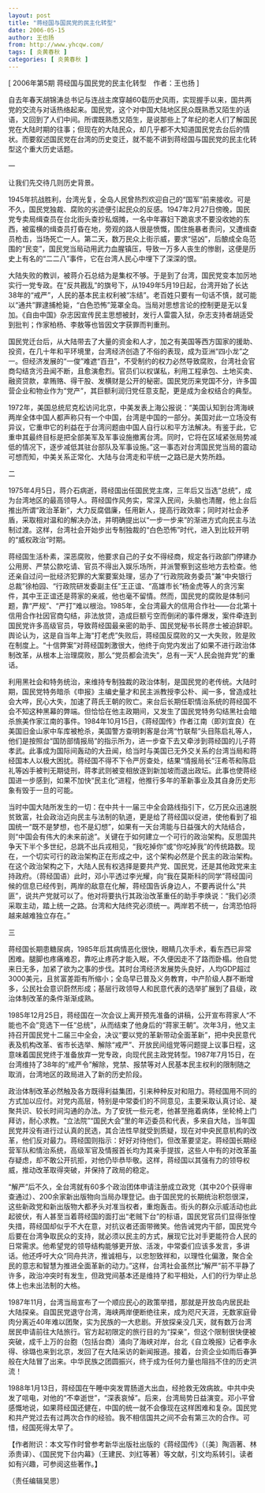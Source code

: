 ```yaml
---
layout: post
title: "蒋经国与国民党的民主化转型"
date: 2006-05-15
author: 王也扬
from: http://www.yhcqw.com/
tags: [ 炎黄春秋 ]
categories: [ 炎黄春秋 ]
---
```



[ 2006年第5期 蒋经国与国民党的民主化转型　作者：王也扬 ]


自去年春天胡锦涛总书记与连战主席穿越60载历史风雨，实现握手以来，国共两党的交流与对话热络起来。国民党，这个对中国大陆地区民众既熟悉又陌生的话语，又回到了人们中间。所谓既熟悉又陌生，是说那些上了年纪的老人们了解国民党在大陆时期的往事；但现在的大陆民众，却几乎都不大知道国民党去台后的情状。而要叙述国民党在台湾的历史变迁，就不能不讲到蒋经国与国民党的民主化转型这个重大历史话题。

一

让我们先交待几则历史背景。


1945年抗战胜利，台湾光复，全岛人民曾热烈欢迎自己的“国军”前来接收。可是不久，国民党独裁、腐败的劣迹便引起民众的反感。1947年2月27日傍晚，国民党专卖局缉查员在台北街头查抄私烟摊，一名中年寡妇下跪哀求不要没收她的东西，被蛮横的缉查员打昏在地，旁观的路人很是愤慨，围住施暴者责问，又遭缉查员枪击，当场死亡一人。第二天，数万民众上街示威，要求“惩凶”，后酿成全岛范围的“民变”，国民党当局动用武力血腥镇压，导致一万多人丧生的惨剧，这便是历史上有名的“二二八”事件，它在台湾人民心中埋下了深深的恨。


大陆失败的教训，被蒋介石总结为是集权不够。于是到了台湾，国民党变本加厉地实行一党专政。在“反共戡乱”的旗号下，从1949年5月19日起，台湾开始了长达38年的“戒严”，人民的基本民主权利被“冻结”。老百姓只要有一句话不慎，就可能以“通共”罪逮捕枪毙，“白色恐怖”笼罩全岛。当局对思想言论的控制更是无以复加。《自由中国》杂志因宣传民主思想被封，发行人雷震入狱，杂志支持者胡适受到批判；作家柏杨、李敖等也皆因文字获罪而判重刑。


国民党迁台后，从大陆带去了大量的资金和人才，加之有美国等西方国家的援助、投资，在几十年和平环境里，台湾经济创造了不俗的表现，成为亚洲“四小龙”之一。但经济发展的“一俊”难遮“百丑”，不受制约的权力必然导致腐败，台湾社会官商勾结贪污丑闻不断，且愈演愈烈。官员们以权谋私，利用工程承包、土地买卖、融资贷款，拿贿赂、得干股、发横财是公开的秘密。国民党历来党国不分，许多国营企业和物业作为“党产”，其巨额利润归党任意支配，更是成为金权结合的典型。


1972年，美国总统尼克松访问北京，中美发表上海公报说：“美国认知到台湾海峡两岸全体中国人都声称只有一个中国，台湾是中国的一部分。美国对此一立场没有异议，它重申它的利益在于台湾问题由中国人自行以和平方法解决。有鉴于此，它重申其最终目标是把全部美军及军事设施撤离台湾。同时，它将在区域紧张局势减低的情况下，逐步减低其驻台部队及军事设施。”这一事态对台湾国民党当局的震动可想而知，中美关系正常化、大陆与台湾走和平统一之路已是大势所趋。

二


1975年4月5日，蒋介石病逝，蒋经国出任国民党主席，三年后又当选“总统”，成为台湾地区的最高领导人。蒋经国作风务实，常深入民间，头脑也清醒，他上台后推出所谓“政治革新”，大力反腐倡廉，任用新人，提高行政效率；同时对社会矛盾，采取相对温和的解决办法，并明确提出以“一步一步来”的渐进方式向民主与法制过渡。这样，台湾社会开始步出专制独裁的“白色恐怖”时代，进入到比较开明的“威权政治”时期。


蒋经国生活朴素，深恶腐败，他要求自己的子女不得经商，规定各行政部门停建办公用房、严禁公款吃请、官员不得出入娱乐场所，并派警察到这些地方去检查。他还亲自过问一批经济犯罪的大案要案处理，惩办了“行政院政务委员”兼“中央银行总裁”徐柏园、“行政院研发委副主任”王正谊、“高雄市长”杨金虎等人的贪污案件，其中王正谊还是蒋家的亲戚，他也毫不留情。然而，国民党的腐败是体制问题，靠“严规”、“严打”难以根治。1985年，全台湾最大的信用合作社——台北第十信用合作社因官商勾结，非法放贷，造成巨额亏空而倒闭的事件爆发，案件牵连到国民党许多高级官员，导致蒋经国最亲密的助手、国民党秘书长蒋彦士被迫辞职。舆论认为，这是自当年上海“打老虎”失败后，蒋经国反腐败的又一大失败，败是败在制度上。“十信弊案”对蒋经国刺激很大，他终于向党内发出了如果不进行政治体制改革，从根本上治理腐败，那么“党员都会流失”，总有一天“人民会抛弃党”的重话。


利用黑社会和特务统治，来维持专制独裁的政治体制，是国民党的老传统。大陆时期，国民党特务暗杀《申报》主编史量才和民主派教授李公朴、闻一多，曾造成社会大哗，民心大失，加速了蒋氏王朝的败亡。来台后长期任职情治系统的蒋经国不会不知这种黑幕的弊端。但恰恰在他主政期间，又发生了国民党特务勾结黑社会暗杀旅美作家江南的事件。1984年10月15日，《蒋经国传》作者江南（即刘宜良）在美国旧金山家中车库被枪杀，美国警方查明刺客是台湾“竹联帮”头目陈启礼等人，他们是按照台“国防部情报局”的指示所为，进一步查下去又牵涉到蒋经国的儿子蒋孝武。此事成为国际间轰动的大丑闻，给当时与美国已无外交关系的台湾当局和蒋经国本人以极大困扰。蒋经国不得不下令严厉查处，结果“情报局长”汪希苓和陈启礼等凶手被判无期徒刑，蒋孝武则被变相放逐到新加坡而退出政坛。此事也使蒋经国进一步感到，如果不加快“民主化”进程，他推行多年的革新事业及其自身历史形象有毁于一旦的可能。


当时中国大陆所发生的一切：在中共十一届三中全会路线指引下，亿万民众迅速脱贫致富，社会政治迈向民主与法制的轨道，更是给了蒋经国以促进，使他看到了祖国统一“既不是梦想，也不是幻想”，如果有一天台湾能与日益强大的大陆结合，则“中国会有伟大的未来前途”。关键在于如何建立一个可行的政治架构。反思国共争天下半个多世纪，总跳不出兵戎相见，“我吃掉你”或“你吃掉我”的传统路数。现在，一个切实可行的政治架构正在形成之中，这个架构必然是个民主的政治架构。在这个政治架构之下，大陆人民有权选择是要共产党、国民党，还是其他政党来主持政府。（蒋经国语）此时，邓小平透过李光耀，向“我在莫斯科的同学”蒋经国问候的信息已经传到，两岸的敌意在化解，蒋经国告诉身边人，不要再说什么“共匪”，说共产党就可以了。他对将要执行其政治改革重任的助手李焕说：“我们必须采取主动，踏上统一之路。台湾和大陆终究必须统一。两岸若不统一，台湾恐怕将越来越难独立存在。”

三


蒋经国长期患糖尿病，1985年后其病情恶化很快，眼睛几次手术，看东西已非常困难。腿脚也疼痛难忍，靠吃止疼药才能入眠，不久便因走不了路而卧榻。他自觉来日无多，加紧了欲为之事的步伐。其时台湾经济发展势头良好，人均GDP超过3000美元，且贫富差距有所缩小；全岛早已普及义务教育，中产阶级人群不断增多，公民社会意识蔚然形成；基层行政领导人和民意代表的选举扩展到了县级，政治体制改革的条件渐渐成熟。


1985年12月25日，蒋经国在一次会议上离开预先准备的讲稿，公开宣布蒋家人“不能也不会”竞选下一任“总统”，从而结束了他身后的“蒋家王朝”。次年3月，他又主持召开国民党十二届三中全会，决议“要以党的革新带动全面革新”，把中央民意代表及机构改革、省市长选举、解除“戒严”、开放民间组党等问题提上议事日程，这意味着国民党终于准备放弃一党专政，向现代民主政党转型。1987年7月15日，在台湾维持了38年的“戒严令”解除，党禁、报禁等对人民基本民主权利的限制随之取消，台湾地区的政局进入了新的历史阶段。


政治体制改革必然触及各方既得利益集团，引来种种反对和阻力。蒋经国用不同的方式加以应付。对党内高层，特别是中常委们的不同意见，主要采取认真讨论、凝聚共识、较长时间沟通的办法。为了安抚一些元老，他甚至拖着病体，坐轮椅上门拜访，耐心求教。“立法院”“国民大会”里的年迈委员和代表，多来自大陆，当年国民党并没有进行过认真的民选，其合法性早就受到质疑，现在对中央民意机构的改革，他们反对最力。蒋经国则指示：好好对待他们，但改革要坚定。蒋经国长期经营军队和情治系统，高级军官及情报首长均为其亲手提拔，这些人中有的对改革虽存疑虑，却不敢公开抗拒，对他仍毕恭毕敬。这样，蒋经国以其强有力的领导权威，推动改革取得突破，并保持了政局的稳定。


“解严”后不久，全台湾就有60多个政治团体申请注册成立政党（其中20个获得审查通过）、200余家新出版物向当局办理登记。由于国民党的长期统治积怨很深，这些新政党和新出版物大都矛头对准当权者，重炮轰击。街头的群众示威活动也此起彼伏，有人甚至当着蒋经国的面打出“老贼下台”的标语，国民党官员们显得张惶失措，蒋经国却似乎不大在意，对抗议者还面带微笑。他告诫党内干部，国民党今后要在台湾争取民众的支持，就必须以民主的方式，展现它比对手更能符合人民的日常需求。他希望党的领导结构能够更开放、活泼，中常委们应该多发言，多讲话。他还呼吁大众“同舟共济，推诚相与，以忠恕致祥和，以理性化偏激，聚合全民的意志和智慧为推进全面革新的动力。”这样，台湾社会虽然比“解严”前不平静了许多，政治冲突时有发生，但政党间基本还是维持了和平相处，人们的行为举止总体上也未出法制的大格。


1987年11月，台湾当局宣布了一个顺应民心的政策举措，那就是开放岛内居民赴大陆探亲。自国民党退守台湾，海峡两岸便断绝往来，成为咫尺天涯，无数家庭骨肉分离近40年难以团聚，实为民族的一大悲剧。开放探亲没几天，就有数万台湾居民申请前往大陆旅行。官方起初限定的旅行目的为“探亲”，但这个限制很快便被突破，成千上万的台胞（包括台商）涌向了海峡对岸，台北《自立晚报》记者李永得、徐璐也来到北京，发回了在大陆采访的新闻报道。接着，台资企业如雨后春笋般在大陆冒了出来。中华民族之团圆振兴，终于成为任何力量也阻挡不住的历史洪流！


1988年1月13日，蒋经国在午睡中突发胃肠道大出血，经抢救无效病故。中共中央发了唁电，对他的“不幸逝世”，“深表哀悼”。后来，台湾局势日益演变。邓小平曾感慨地说，如果蒋经国还健在，中国的统一就不会像现在这样困难和复杂。国民党和共产党过去有过两次合作的经验。我不相信国共之间不会有第三次的合作。可惜，经国死得太早了。


【作者附识：本文写作时曾参考新华出版社出版的《蒋经国传》（〔美〕陶涵著、林添贵译）、《国民党下台内幕》（王建民、刘红等著）等文献，引文均系转引。读者如有兴趣，可参阅这些著作。】

（责任编辑吴思）


